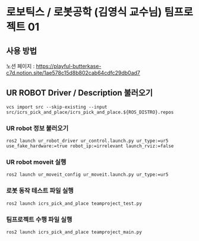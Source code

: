 # 로보틱스 / 로봇공학 (김영식 교수님) 팀프로젝트 01

## 사용 방법

노션 페이지 : <https://playful-butterkase-c7d.notion.site/1ae578c15d8b802cab64cdfc29db0ad7>

## UR ROBOT Driver / Description 불러오기

    vcs import src --skip-existing --input src/icrs_pick_and_place/icrs_pick_and_place.${ROS_DISTRO}.repos

### UR robot 정보 불러오기
    ros2 launch ur_robot_driver ur_control.launch.py ur_type:=ur5 use_fake_hardware:=true robot_ip:=irrelevant launch_rviz:=false

### UR robot moveit 실행
    ros2 launch ur_moveit_config ur_moveit.launch.py ur_type:=ur5

### 로봇 동작 테스트 파일 실행
    ros2 launch icrs_pick_and_place teamproject_test.py

### 팀프로젝트 수행 파일 실행
    ros2 launch icrs_pick_and_place teamproject_main.py